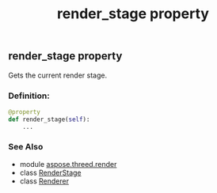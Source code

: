 ﻿---
title: render_stage property
second_title: Aspose.3D for Python via .NET API References
description: 
type: docs
weight: 180
url: /python-net/aspose.threed.render/renderer/render_stage/
is_root: false
---

## render_stage property


Gets the current render stage.
### Definition:
```python
@property
def render_stage(self):
    ...
```

### See Also
* module [aspose.threed.render](../../)
* class [RenderStage](/3d/python-net/aspose.threed.render/renderstage)
* class [Renderer](/3d/python-net/aspose.threed.render/renderer)
